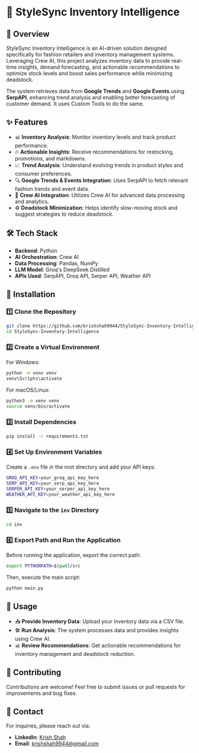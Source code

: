 # 👗 StyleSync Inventory Intelligence

## 🚀 Overview

StyleSync Inventory Intelligence is an AI-driven solution designed specifically for fashion retailers and inventory management systems. Leveraging Crew AI, this project analyzes inventory data to provide real-time insights, demand forecasting, and actionable recommendations to optimize stock levels and boost sales performance while minimizing deadstock.

The system retrieves data from **Google Trends** and **Google Events** using **SerpAPI**, enhancing trend analysis and enabling better forecasting of customer demand. It uses Custom Tools to do the same.

## ✨ Features

- 📊 **Inventory Analysis**: Monitor inventory levels and track product performance.
- 🔥 **Actionable Insights**: Receive recommendations for restocking, promotions, and markdowns.
- 📈 **Trend Analysis**: Understand evolving trends in product styles and consumer preferences.
- 🔍 **Google Trends & Events Integration**: Uses SerpAPI to fetch relevant fashion trends and event data.
- 🤖 **Crew AI Integration**: Utilizes Crew AI for advanced data processing and analytics.
- ♻️ **Deadstock Minimization**: Helps identify slow-moving stock and suggest strategies to reduce deadstock.

## 🛠 Tech Stack

- **Backend**: Python
- **AI Orchestration**: Crew AI
- **Data Processing**: Pandas, NumPy
- **LLM Model**: Groq's DeepSeek Distilled
- **APIs Used**: SerpAPI, Groq API, Serper API, Weather API

## 🔧 Installation

### 1️⃣ Clone the Repository

```bash
git clone https://github.com/krishshah9944/StyleSync-Inventory-Intelligence.git
cd StyleSync-Inventory-Intelligence
```

### 2️⃣ Create a Virtual Environment

For Windows:

```bash
python -m venv venv
venv\Scripts\activate
```

For macOS/Linux:

```bash
python3 -m venv venv
source venv/bin/activate
```

### 3️⃣ Install Dependencies

```bash
pip install -r requirements.txt
```

### 4️⃣ Set Up Environment Variables

Create a `.env` file in the root directory and add your API keys:

```bash
GROQ_API_KEY=your_groq_api_key_here
SERP_API_KEY=your_serp_api_key_here
SERPER_API_KEY=your_serper_api_key_here
WEATHER_API_KEY=your_weather_api_key_here
```

### 5️⃣ Navigate to the `inv` Directory

```bash
cd inv
```

### 6️⃣ Export Path and Run the Application

Before running the application, export the correct path:

```bash
export PYTHONPATH=$(pwd)/src
```

Then, execute the main script:

```bash
python main.py
```

## 📌 Usage

- 📥 **Provide Inventory Data**: Upload your inventory data via a CSV file.
- 🛠 **Run Analysis**: The system processes data and provides insights using Crew AI.
- 📊 **Review Recommendations**: Get actionable recommendations for inventory management and deadstock reduction.

## 🤝 Contributing

Contributions are welcome! Feel free to submit issues or pull requests for improvements and bug fixes.

## 📧 Contact

For inquiries, please reach out via:

- **LinkedIn**: [Krish Shah](https://www.linkedin.com/in/krishshah9944/)
- **Email**: [krishshah9944@gmail.com](mailto\:krishshah9944@gmail.com)

